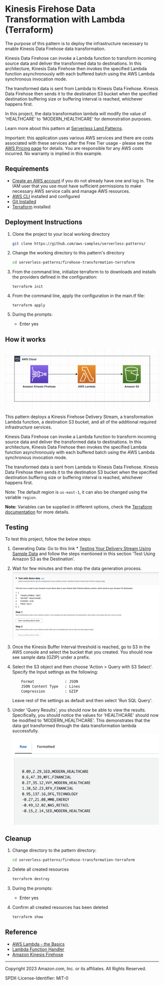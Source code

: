 # Kinesis Firehose Data Transformation with Lambda (Terraform)

The purpose of this pattern is to deploy the infrastructure necessary to enable Kinesis Data Firehose data transformation.

Kinesis Data Firehose can invoke a Lambda function to transform incoming source data and deliver the transformed data to destinations. In this architecture, Kinesis Data Firehose then invokes the specified Lambda function asynchronously with each buffered batch using the AWS Lambda synchronous invocation mode. 

The transformed data is sent from Lambda to Kinesis Data Firehose. Kinesis Data Firehose then sends it to the destination S3 bucket when the specified destination buffering size or buffering interval is reached, whichever happens first.

In this project, the data transformation lambda will modify the value of 'HEALTHCARE' to 'MODERN_HEALTHCARE' for demonstration purposes.

Learn more about this pattern at [Serverless Land Patterns](https://serverlessland.com/patterns/firehose-transformation-terraform).

Important: this application uses various AWS services and there are costs associated with these services after the Free Tier usage - please see the [AWS Pricing page](https://aws.amazon.com/pricing/) for details. You are responsible for any AWS costs incurred. No warranty is implied in this example.

## Requirements

* [Create an AWS account](https://portal.aws.amazon.com/gp/aws/developer/registration/index.html) if you do not already have one and log in. The IAM user that you use must have sufficient permissions to make necessary AWS service calls and manage AWS resources.
* [AWS CLI](https://docs.aws.amazon.com/cli/latest/userguide/install-cliv2.html) installed and configured
* [Git Installed](https://git-scm.com/book/en/v2/Getting-Started-Installing-Git)
* [Terraform](https://learn.hashicorp.com/tutorials/terraform/install-cli?in=terraform/aws-get-started) installed

## Deployment Instructions

1. Clone the project to your local working directory

   ```sh
   git clone https://github.com/aws-samples/serverless-patterns/ 
   ```

2. Change the working directory to this pattern's directory

   ```sh
   cd serverless-patterns/firehose-transformation-terraform
   ```

3. From the command line, initialize terraform to  to downloads and installs the providers defined in the configuration:
    ```
    terraform init
    ```

4. From the command line, apply the configuration in the main.tf file:
    ```
    terraform apply
    ```

5. During the prompts:
   - Enter yes

## How it works

![Reference Architecture](./images/firehose_data_transformation_lambda.png)

This pattern deploys a Kinesis Firehose Delivery Stream, a transformation Lambda function, a destination S3 bucket, and all of the additional required infrastructure services.

Kinesis Data Firehose can invoke a Lambda function to transform incoming source data and deliver the transformed data to destinations. In this architecture, Kinesis Data Firehose then invokes the specified Lambda function asynchronously with each buffered batch using the AWS Lambda synchronous invocation mode. 

The transformed data is sent from Lambda to Kinesis Data Firehose. Kinesis Data Firehose then sends it to the destination S3 bucket when the specified destination buffering size or buffering interval is reached, whichever happens first.

Note: The default region is `us-east-1`, it can also be changed using the variable `region`.

**Note:** Variables can be supplied in different options, check the [Terraform documentation](https://developer.hashicorp.com/terraform/language/values/variables) for more details.

## Testing

To test this project, follow the below steps:

1. Generating Data: 
    Go to this link  * [Testing Your Delivery Stream Using Sample Data](https://docs.aws.amazon.com/firehose/latest/dev/test-drive-firehose.html?icmpid=docs_console_unmapped) and follow the steps mentioned in this section 'Test Using Amazon S3 as the Destination'.

2. Wait for few minutes and then stop the data generation process.
   ![Firehose Sample Data Generation](./images/firehose_sample_data_generation.png)

3. Once the Kinesis Buffer Interval threshold is reached, go to S3 in the AWS console and select the bucket that you created. You should now see sample data (GZIP) under a prefix.

4. Select the S3 object and then choose 'Action > Query with S3 Select'. Specify the Input settings as the following:
    ```
        Format              : JSON
        JSON Content Type   : Lines
        Compression         : GZIP
    ```

    Leave rest of the settings as default and then select 'Run SQL Query'.

5. Under 'Query Results', you should now be able to view the results. Specifically, you should notice the values for 'HEALTHCARE' should now be modified to 'MODERN_HEALTHCARE'. This demonstrates that the data got transformed through the data transformation lambda successfully.   
     ![Firehose Data Transformation Results](./images/firehose_data_transformation_results.png)

## Cleanup

1. Change directory to the pattern directory:
    ```sh
    cd serverless-patterns/firehose-transformation-terraform
    ```

2. Delete all created resources
    ```sh
    terraform destroy
    ```

3. During the prompts:
    * Enter yes

4. Confirm all created resources has been deleted
    ```sh
    terraform show
    ```

## Reference
- [AWS Lambda - the Basics](https://docs.aws.amazon.com/lambda/latest/dg/getting-started.html)
- [Lambda Function Handler](https://docs.aws.amazon.com/lambda/latest/dg/python-handler.html)
- [Amazon Kinesis Firehose](https://aws.amazon.com/kinesis/data-firehose/)

----
Copyright 2023 Amazon.com, Inc. or its affiliates. All Rights Reserved.

SPDX-License-Identifier: MIT-0